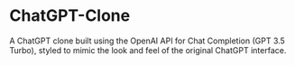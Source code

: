 # ChatGPT-Clone
A ChatGPT clone built using the OpenAI API for Chat Completion (GPT 3.5 Turbo), styled to mimic the look and feel of the original ChatGPT interface.
